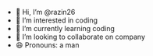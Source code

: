 - 👋 Hi, I’m @razin26
- 👀 I’m interested in coding
- 🌱 I’m currently learning coding
- 💞️ I’m looking to collaborate on company
- 😄 Pronouns: a man


<!---
razin26/razin26 is a ✨ special ✨ repository because its `README.md` (this file) appears on your GitHub profile.
You can click the Preview link to take a look at your changes.
--->
